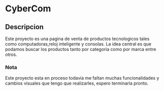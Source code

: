# CyberCom

## Descripcion
<p>Este proyecto es una pagina de venta de productos tecnologicos tales como computadoras,reloj inteligente y consolas. La idea central es que podamos buscar los productos tanto por categoria como por marca entre otros.</p>


### Nota
<p>Este proyecto esta en proceso todavia me faltan muchas funcionalidades y cambios visuales que tengo que realizarles, espero terminarla pronto.</p>
